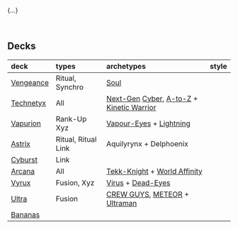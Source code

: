 {...}


<br>


## Decks

| deck | types | archetypes | style |
| :--- | :---- | :--------- | :---- |
| [Vengeance](https://duelingbook.com/deck?id=11423800) | Ritual, Synchro | [Soul](archetypes/Soul.md) | |
| [Technetyx](https://duelingbook.com/deck?id=11617228) | All | [Next-Gen](archetypes/Next-Gen.md) [Cyber](archetypes/Next-Gen%20Cyber%20Dragon.md), [A-to-Z](archetypes/Next-Gen%20A-to-Z.md) + [Kinetic Warrior](archetypes/Kinetic%20Warrior.md) | |
| [Vapurion](https://duelingbook.com/deck?id=11882083) | Rank-Up Xyz | [Vapour-Eyes](archetypes/Vapour-Eyes.md) + [Lightning](archetypes/lightning.md) | |
| [Astrix](https://duelingbook.com/deck?id=11963497) | Ritual, Ritual Link | Aquilyrynx + Delphoenix | |
| [Cyburst](https://duelingbook.com/deck?id=11997304) | Link | | |
| [Arcana](https://duelingbook.com/deck?id=12012335) | All | [Tekk-Knight](archetypes/Tekk-Knight.md) + [World Affinity](archetypes/World%20Affinity.md) | |
| [Vyrux]() | Fusion, Xyz | [Virus](archetypes/Virus.md) + [Dead-Eyes](archetypes/Dead-Eyes.md) | |
| [Ultra](https://duelingbook.com/deck?id=11509638) | Fusion | [CREW GUYS](archetypes/GUYS.md), [METEOR](archetypes/METEOR.md) + [Ultraman](archetypes/Ultraman.md) | |
| [Bananas]() | | | |

